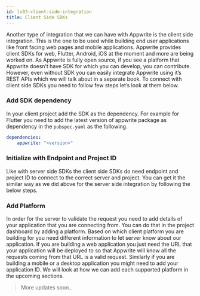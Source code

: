 ```yaml
---
id: ls03-client-side-integration
title: Client Side SDKs
---
```


Another type of integration that we can have with Appwrite is the client side integration. This is the one to be used while building end user applications like front facing web pages and mobile applications. Appwrite provides client SDKs for web, Flutter, Android, iOS at the moment and more are being worked on. As Appwrite is fully open source, if you see a platform that Appwrite doesn’t have SDK for which you can develop, you can contribute. However, even without SDK you can easily integrate Appwrite using it’s REST APIs which we will talk about in a separate book. To connect with client side SDKs you need to follow few steps let’s look at them below.

### Add SDK dependency

In your client project add the SDK as the dependency. For example for Flutter you need to add the latest version of appwrite package as dependency in the `pubspec.yaml` as the following.

```yaml
dependencies:
	appwrite: "<version>"
```

<!-- TODO examples for each platform? -->

### Initialize with Endpoint and Project ID

Like with server side SDKs the client side SDKs do need endpoint and project ID to connect to the correct server and project. You can get it the similar way as we did above for the server side integration by following the below steps.

### Add Platform

In order for the server to validate the request you need to add details of your application that you are connecting from. You can do that in the project dashboard by adding a platform. Based on which client platform you are building for you need different information to let server know about our application. If you are building a web application you just need the URL that your application will be deployed to so that Appwrite will know all the requests coming from that URL is a valid request. Similarly if you are building a mobile or a desktop application you might need to add your application ID. We will look at how we can add each supported platform in the upcoming sections.

> More updates soon..
